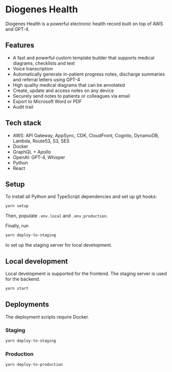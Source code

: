 # Diogenes Health

Diogenes Health is a powerful electronic health record built on top of AWS and
GPT-4.

## Features

- A fast and powerful custom template builder that supports medical diagrams,
  checklists and text
- Voice transcription
- Automatically generate in-patient progress notes, discharge summaries and
  referral letters using GPT-4
- High quality medical diagrams that can be annotated
- Create, update and access notes on any device
- Securely send notes to patients or colleagues via email
- Export to Microsoft Word or PDF
- Audit trail

## Tech stack

- AWS: API Gateway, AppSync, CDK, CloudFront, Cognito, DynamoDB, Lambda,
  Route53, S3, SES
- Docker
- GraphQL + Apollo
- OpenAI: GPT-4, Whisper
- Python
- React

## Setup

To install all Python and TypeScript dependencies and set up git hooks:

```bash
yarn setup
```

Then, populate `.env.local` and `.env.production`.

Finally, run

```bash
yarn deploy-to-staging
```

to set up the staging server for local development.

## Local development

Local development is supported for the frontend. The staging server is used for
the backend.

```bash
yarn start
```

## Deployments

The deployment scripts require Docker.

### Staging

```bash
yarn deploy-to-staging
```

### Production

```bash
yarn deploy-to-production
```
